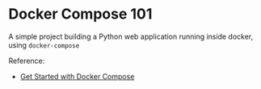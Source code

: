 # Docker Compose 101

A simple project building a Python web application running inside docker, using `docker-compose`

Reference:
* [Get Started with Docker Compose](https://docs.docker.com/compose/gettingstarted/)
